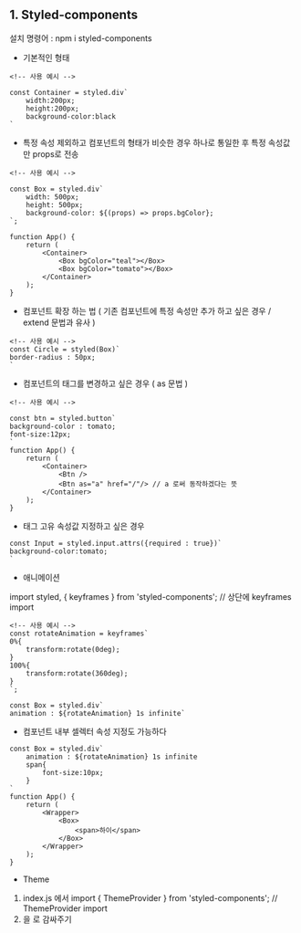 ## 1. Styled-components

설치 명령어 : npm i styled-components

-   기본적인 형태

```
<!-- 사용 예시 -->

const Container = styled.div`
    width:200px;
    height:200px;
    background-color:black
`
```

-   특정 속성 제외하고 컴포넌트의 형태가 비슷한 경우 하나로 통일한 후 특정 속성값만 props로 전송

```
<!-- 사용 예시 -->

const Box = styled.div`
    width: 500px;
    height: 500px;
    background-color: ${(props) => props.bgColor};
`;

function App() {
    return (
        <Container>
            <Box bgColor="teal"></Box>
            <Box bgColor="tomato"></Box>
        </Container>
    );
}
```

-   컴포넌트 확장 하는 법 ( 기존 컴포넌트에 특정 속성만 추가 하고 싶은 경우 / extend 문법과 유사 )

```
<!-- 사용 예시 -->
const Circle = styled(Box)`
border-radius : 50px;
`
```

-   컴포넌트의 태그를 변경하고 싶은 경우 ( as 문법 )

```
<!-- 사용 예시 -->

const btn = styled.button`
background-color : tomato;
font-size:12px;
`
function App() {
    return (
        <Container>
            <Btn />
            <Btn as="a" href="/"/> // a 로써 동작하겠다는 뜻
        </Container>
    );
}
```

-   태그 고유 속성값 지정하고 싶은 경우

```
const Input = styled.input.attrs({required : true})`
background-color:tomato;
`
```

-   애니메이션

import styled, { keyframes } from 'styled-components'; // 상단에 keyframes import

```
<!-- 사용 예시 -->
const rotateAnimation = keyframes`
0%{
    transform:rotate(0deg);
}
100%{
    transform:rotate(360deg);
}
`;

const Box = styled.div`
animation : ${rotateAnimation} 1s infinite`
```

-   컴포넌트 내부 셀렉터 속성 지정도 가능하다

```
const Box = styled.div`
    animation : ${rotateAnimation} 1s infinite
    span{
        font-size:10px;
    }
`
function App() {
    return (
        <Wrapper>
            <Box>
                <span>하이</span>
            </Box>
        </Wrapper>
    );
}
```

-   Theme

1. index.js 에서 import { ThemeProvider } from 'styled-components'; // ThemeProvider import
2. <App /> 을 <ThemeProvider><ThemeProvider> 로 감싸주기
